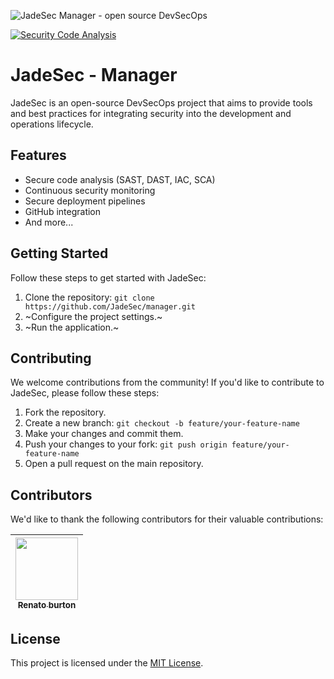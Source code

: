 
<p align="center">
    <div target="_blank" rel="noopener">
        <img src="https://github.com/JadeSec/manager/assets/15394508/f556335f-e1c7-4858-a1b7-ac23cbe74ffd" alt="JadeSec Manager - open source DevSecOps" />
    </div>
</p>

[![Security Code Analysis](https://github.com/JadeSec/manager/actions/workflows/security.yml/badge.svg)](https://github.com/JadeSec/manager/actions/workflows/security.yml)

# JadeSec - Manager

JadeSec is an open-source DevSecOps project that aims to provide tools and best practices for integrating security into the development and operations lifecycle.

## Features

- Secure code analysis (SAST, DAST, IAC, SCA)
- Continuous security monitoring
- Secure deployment pipelines
- GitHub integration
- And more...

## Getting Started

Follow these steps to get started with JadeSec:

1. Clone the repository: `git clone https://github.com/JadeSec/manager.git`
2. ~Configure the project settings.~
4. ~Run the application.~


## Contributing

We welcome contributions from the community! If you'd like to contribute to JadeSec, please follow these steps:

1. Fork the repository.
2. Create a new branch: `git checkout -b feature/your-feature-name`
3. Make your changes and commit them.
4. Push your changes to your fork: `git push origin feature/your-feature-name`
5. Open a pull request on the main repository.

## Contributors

We'd like to thank the following contributors for their valuable contributions:

| [<img src="https://github.com/JadeSec/manager/assets/15394508/86271c5a-4224-4e0e-b495-abce114b1e07" width="100px;"/><br /><sub>Renato burton</sub>](https://github.com/srburton) | 
| :---: |

## License

This project is licensed under the [MIT License](LICENSE).

